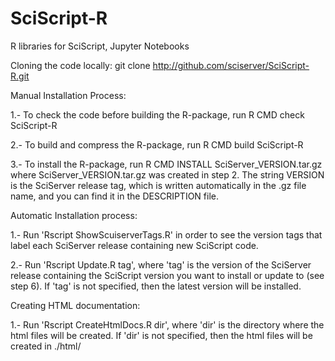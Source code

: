# SciScript-R
R libraries for SciScript, Jupyter Notebooks


Cloning the code locally:
    git clone http://github.com/sciserver/SciScript-R.git

Manual Installation Process:

1.- To check the code before building the R-package, run
    R CMD check SciScript-R

2.- To build and compress the R-package, run
    R CMD build SciScript-R
      
3.- To install the R-package, run
    R CMD INSTALL SciServer_VERSION.tar.gz  
    where SciServer_VERSION.tar.gz was created in step 2. The string VERSION is the SciServer release tag, which is written automatically in the .gz file name, and you can find it in the DESCRIPTION file.


Automatic Installation process:
  
1.- Run 'Rscript ShowScuiserverTags.R' in order to see the version tags that label each SciServer release containing new SciScript code.

2.- Run 'Rscript Update.R tag', where 'tag' is the version of the SciServer release containing the SciScript version you want to install or update to (see step 6). If 'tag' is not specified, then the latest version will be installed.


Creating HTML documentation:

1.- Run 'Rscript CreateHtmlDocs.R dir', where 'dir' is the directory where the html files will be created. If 'dir' is not specified, then the html files will be created in ./html/



